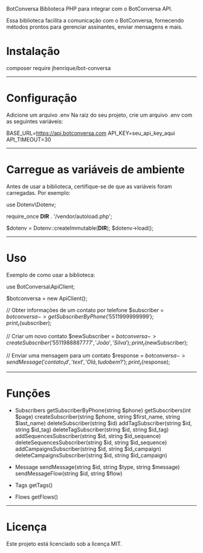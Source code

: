 BotConversa
Biblioteca PHP para integrar com o BotConversa API.

Essa biblioteca facilita a comunicação com o BotConversa, fornecendo métodos prontos para gerenciar assinantes, enviar mensagens e mais.

# Instalação
composer require jhenrique/bot-conversa

---------------------------------------------
# Configuração
Adicione um arquivo .env
Na raiz do seu projeto, crie um arquivo .env com as seguintes variáveis:

BASE_URL=https://api.botconversa.com
API_KEY=seu_api_key_aqui
API_TIMEOUT=30

-----------------------------------------------
# Carregue as variáveis de ambiente
Antes de usar a biblioteca, certifique-se de que as variáveis foram carregadas. Por exemplo:

use Dotenv\Dotenv;

require_once __DIR__ . '/vendor/autoload.php';

$dotenv = Dotenv::createImmutable(__DIR__);
$dotenv->load();

-----------------------------------------------
# Uso
Exemplo de como usar a biblioteca:

use BotConversa\ApiClient;

$botconversa = new ApiClient();

// Obter informações de um contato por telefone
$subscriber = $botconversa->getSubscriberByPhone('5511999999999');
print_r($subscriber);

// Criar um novo contato
$newSubscriber = $botconversa->createSubscriber('5511988887777', 'João', 'Silva');
print_r($newSubscriber);

// Enviar uma mensagem para um contato
$response = $botconversa->sendMessage('contato_id', 'text', 'Olá, tudo bem?');
print_r($response);

-----------------------------------------------
# Funções
- Subscribers
    getSubscriberByPhone(string $phone)
    getSubscribers(int $page)
    createSubscriber(string $phone, string $first_name, string $last_name)
    deleteSubscriber(string $id)
    addTagSubscriber(string $id, string $id_tag)
    deleteTagSubscriber(string $id, string $id_tag)
    addSequencesSubscriber(string $id, string $id_sequence)
    deleteSequencesSubscriber(string $id, string $id_sequence)
    addCampaignsSubscriber(string $id, string $id_campaign)
    deleteCampaignsSubscriber(string $id, string $id_campaign)

- Message
    sendMessage(string $id, string $type, string $message)
    sendMessageFlow(string $id, string $flow)

- Tags
    getTags()

- Flows
    getFlows()

-----------------------------------------------
# Licença
Este projeto está licenciado sob a licença MIT.